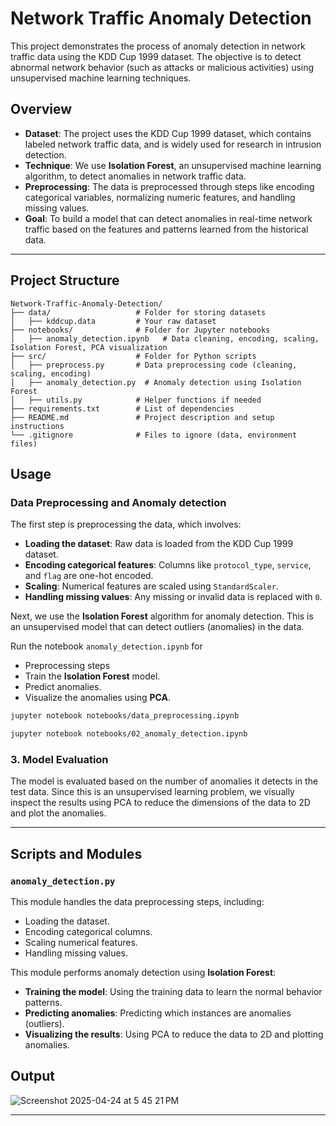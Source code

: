 
# Network Traffic Anomaly Detection

This project demonstrates the process of anomaly detection in network traffic data using the KDD Cup 1999 dataset. The objective is to detect abnormal network behavior (such as attacks or malicious activities) using unsupervised machine learning techniques.

## **Overview**

- **Dataset**: The project uses the KDD Cup 1999 dataset, which contains labeled network traffic data, and is widely used for research in intrusion detection.
- **Technique**: We use **Isolation Forest**, an unsupervised machine learning algorithm, to detect anomalies in network traffic data.
- **Preprocessing**: The data is preprocessed through steps like encoding categorical variables, normalizing numeric features, and handling missing values.
- **Goal**: To build a model that can detect anomalies in real-time network traffic based on the features and patterns learned from the historical data.

---

## **Project Structure**

```
Network-Traffic-Anomaly-Detection/
├── data/                   # Folder for storing datasets
│   ├── kddcup.data         # Your raw dataset
├── notebooks/              # Folder for Jupyter notebooks
│   ├── anomaly_detection.ipynb   # Data cleaning, encoding, scaling, Isolation Forest, PCA visualization
├── src/                    # Folder for Python scripts
│   ├── preprocess.py       # Data preprocessing code (cleaning, scaling, encoding)
│   ├── anomaly_detection.py  # Anomaly detection using Isolation Forest
│   ├── utils.py            # Helper functions if needed
├── requirements.txt        # List of dependencies
├── README.md               # Project description and setup instructions
└── .gitignore              # Files to ignore (data, environment files)
```

## **Usage**

### **Data Preprocessing and Anomaly detection**

The first step is preprocessing the data, which involves:
- **Loading the dataset**: Raw data is loaded from the KDD Cup 1999 dataset.
- **Encoding categorical features**: Columns like `protocol_type`, `service`, and `flag` are one-hot encoded.
- **Scaling**: Numerical features are scaled using `StandardScaler`.
- **Handling missing values**: Any missing or invalid data is replaced with `0`.

Next, we use the **Isolation Forest** algorithm for anomaly detection. This is an unsupervised model that can detect outliers (anomalies) in the data.

Run the notebook `anomaly_detection.ipynb` for 
- Preprocessing steps
- Train the **Isolation Forest** model.
- Predict anomalies.
- Visualize the anomalies using **PCA**.

```bash
jupyter notebook notebooks/data_preprocessing.ipynb
```


```bash
jupyter notebook notebooks/02_anomaly_detection.ipynb
```

### **3. Model Evaluation**

The model is evaluated based on the number of anomalies it detects in the test data. Since this is an unsupervised learning problem, we visually inspect the results using PCA to reduce the dimensions of the data to 2D and plot the anomalies.

---

## **Scripts and Modules**

### **`anomaly_detection.py`**

This module handles the data preprocessing steps, including:
- Loading the dataset.
- Encoding categorical columns.
- Scaling numerical features.
- Handling missing values.

This module performs anomaly detection using **Isolation Forest**:
- **Training the model**: Using the training data to learn the normal behavior patterns.
- **Predicting anomalies**: Predicting which instances are anomalies (outliers).
- **Visualizing the results**: Using PCA to reduce the data to 2D and plotting anomalies.


## **Output**
![Screenshot 2025-04-24 at 5 45 21 PM](https://github.com/user-attachments/assets/320a8705-a9ec-4e3c-bd5c-1d6db668b9dc)



---

